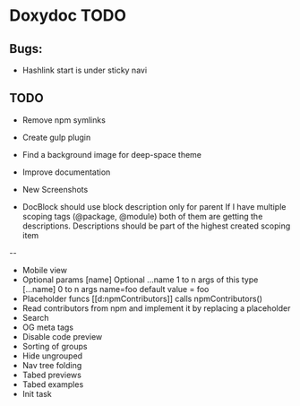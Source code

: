 Doxydoc TODO
==========

Bugs:
-----

* Hashlink start is under sticky navi

TODO
----
* Remove npm symlinks
* Create gulp plugin

* Find a background image for deep-space theme
* Improve documentation
* New Screenshots
* DocBlock should use block description only for parent
  If I have multiple scoping tags (@package, @module) both of them are getting the descriptions.
  Descriptions should be part of the highest created scoping item

--

* Mobile view
* Optional params
    [name]      Optional
    ...name     1 to n args of this type
    [...name]   0 to n args
    name=foo    default value = foo
* Placeholder funcs
    [[d:npmContributors]] calls npmContributors()
* Read contributors from npm and implement it by replacing a placeholder
* Search
* OG meta tags
* Disable code preview
* Sorting of groups
* Hide ungrouped
* Nav tree folding
* Tabed previews
* Tabed examples
* Init task
